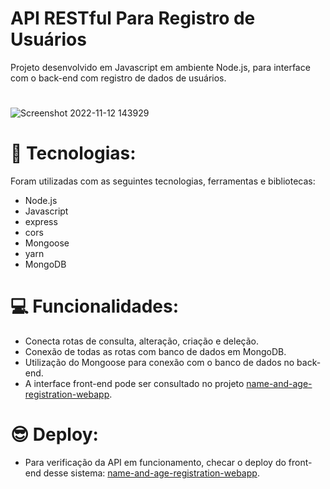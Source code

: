 # API RESTful Para Registro de Usuários

Projeto desenvolvido em Javascript em ambiente Node.js, para interface com o back-end com registro de dados de usuários.
#
![Screenshot 2022-11-12 143929](https://user-images.githubusercontent.com/113479357/201487339-253e7ed0-7d3d-4e1b-b1d3-b5143be769da.png)
#
# 🚀 Tecnologias:
 
Foram utilizadas com as seguintes tecnologias, ferramentas e bibliotecas:

- Node.js
- Javascript
- express
- cors
- Mongoose
- yarn
- MongoDB
#
#
# 💻 Funcionalidades:

- Conecta rotas de consulta, alteração, criação e deleção.
- Conexão de todas as rotas com banco de dados em MongoDB.
- Utilização do Mongoose para conexão com o banco de dados no back-end.
- A interface front-end pode ser consultado no projeto [name-and-age-registration-webapp](https://github.com/marcioramires/name-and-age-registration-web-app).
#
#
# 😎 Deploy:
- Para verificação da API em funcionamento, checar o deploy do front-end desse sistema: [name-and-age-registration-webapp](https://github.com/marcioramires/name-and-age-registration-web-app).
#
